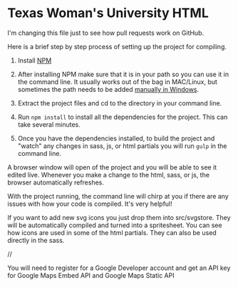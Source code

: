 # Texas Woman's University HTML

I'm changing this file just to see how pull requests work on GitHub.

Here is a brief step by step process of setting up the project for compiling.

1. Install [NPM](https://www.npmjs.com/)

2. After installing NPM make sure that it is in your path so you can use it in the command line. It usually works out of the bag in MAC/Linux, but sometimes the path needs to be added [manually in Windows](http://stackoverflow.com/questions/27864040/fixing-npm-path-in-windows-8/32159233).

3. Extract the project files and cd to the directory in your command line.

4. Run `npm install` to install all the dependencies for the project. This can take several minutes.

5. Once you have the dependencies installed, to build the project and "watch" any changes in sass, js, or html partials you will run `gulp` in the command line.

A browser window will open of the project and you will be able to see it edited live. Whenever you make a change to the html, sass, or js, the browser automatically refreshes.

With the project running, the command line will chirp at you if there are any issues with how your code is compiled. It's very helpful!

If you want to add new svg icons you just drop them into src/svgstore. They will be automatically compiled and turned into a spritesheet. You can see how icons are used in some of the html partials. They can also be used directly in the sass.

//

You will need to register for a Google Developer account and get an API key for Google Maps Embed API and Google Maps Static API
